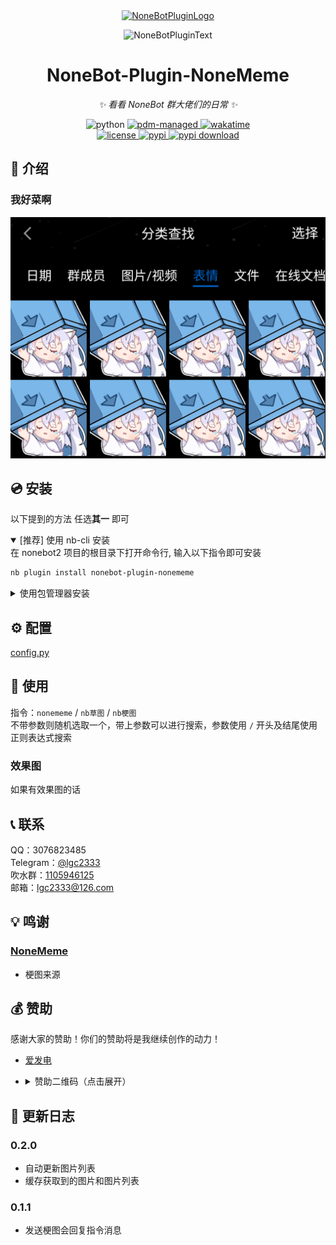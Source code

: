 <!-- markdownlint-disable MD031 MD033 MD036 MD041 -->

<div align="center">

<a href="https://v2.nonebot.dev/store">
  <img src="https://raw.githubusercontent.com/NoneMeme/NoneMeme/main/static/favicon.png" width="180" height="180" alt="NoneBotPluginLogo">
</a>

<p>
  <img src="https://raw.githubusercontent.com/A-kirami/nonebot-plugin-template/resources/NoneBotPlugin.svg" width="240" alt="NoneBotPluginText">
</p>

# NoneBot-Plugin-NoneMeme

_✨ 看看 NoneBot 群大佬们的日常 ✨_

<img src="https://img.shields.io/badge/python-3.8+-blue.svg" alt="python">
<a href="https://pdm.fming.dev">
  <img src="https://img.shields.io/badge/pdm-managed-blueviolet" alt="pdm-managed">
</a>
<a href="https://wakatime.com/badge/user/b61b0f9a-f40b-4c82-bc51-0a75c67bfccf/project/81ba4918-e38a-41dc-b7ab-8979dbc18578">
  <img src="https://wakatime.com/badge/user/b61b0f9a-f40b-4c82-bc51-0a75c67bfccf/project/81ba4918-e38a-41dc-b7ab-8979dbc18578.svg" alt="wakatime">
</a>

<br />

<a href="./LICENSE">
  <img src="https://img.shields.io/github/license/lgc-NB2Dev/nonebot-plugin-nonememe.svg" alt="license">
</a>
<a href="https://pypi.python.org/pypi/nonebot-plugin-nonememe">
  <img src="https://img.shields.io/pypi/v/nonebot-plugin-nonememe.svg" alt="pypi">
</a>
<a href="https://pypi.python.org/pypi/nonebot-plugin-nonememe">
  <img src="https://img.shields.io/pypi/dm/nonebot-plugin-nonememe" alt="pypi download">
</a>

</div>

## 📖 介绍

### 我好菜啊

![我好菜啊](https://raw.githubusercontent.com/lgc-NB2Dev/readme/main/nonememe/intro.png)

## 💿 安装

以下提到的方法 任选**其一** 即可

<details open>
<summary>[推荐] 使用 nb-cli 安装</summary>
在 nonebot2 项目的根目录下打开命令行, 输入以下指令即可安装

```bash
nb plugin install nonebot-plugin-nonememe
```

</details>

<details>
<summary>使用包管理器安装</summary>
在 nonebot2 项目的插件目录下, 打开命令行, 根据你使用的包管理器, 输入相应的安装命令

<details>
<summary>pip</summary>

```bash
pip install nonebot-plugin-nonememe
```

</details>
<details>
<summary>pdm</summary>

```bash
pdm add nonebot-plugin-nonememe
```

</details>
<details>
<summary>poetry</summary>

```bash
poetry add nonebot-plugin-nonememe
```

</details>
<details>
<summary>conda</summary>

```bash
conda install nonebot-plugin-nonememe
```

</details>

打开 nonebot2 项目根目录下的 `pyproject.toml` 文件, 在 `[tool.nonebot]` 部分的 `plugins` 项里追加写入

```toml
[tool.nonebot]
plugins = [
    # ...
    "nonebot_plugin_nonememe"
]
```

</details>

## ⚙️ 配置

[config.py](./nonebot_plugin_nonememe/config.py)

## 🎉 使用

指令：`nonememe` / `nb草图` / `nb梗图`  
不带参数则随机选取一个，带上参数可以进行搜索，参数使用 `/` 开头及结尾使用正则表达式搜索

### 效果图

如果有效果图的话

## 📞 联系

QQ：3076823485  
Telegram：[@lgc2333](https://t.me/lgc2333)  
吹水群：[1105946125](https://jq.qq.com/?_wv=1027&k=Z3n1MpEp)  
邮箱：<lgc2333@126.com>

## 💡 鸣谢

### [NoneMeme](https://nonememe.icu/)

- 梗图来源

## 💰 赞助

感谢大家的赞助！你们的赞助将是我继续创作的动力！

- [爱发电](https://afdian.net/@lgc2333)
- <details>
    <summary>赞助二维码（点击展开）</summary>

  ![讨饭](https://raw.githubusercontent.com/lgc2333/ShigureBotMenu/master/src/imgs/sponsor.png)

  </details>

## 📝 更新日志

### 0.2.0

- 自动更新图片列表
- 缓存获取到的图片和图片列表

### 0.1.1

- 发送梗图会回复指令消息
